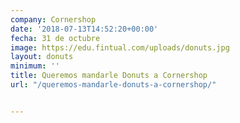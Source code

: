 ```yaml
---
company: Cornershop
date: '2018-07-13T14:52:20+00:00'
fecha: 31 de octubre
image: https://edu.fintual.com/uploads/donuts.jpg
layout: donuts
minimum: ''
title: Queremos mandarle Donuts a Cornershop
url: "/queremos-mandarle-donuts-a-cornershop/"


---
```

